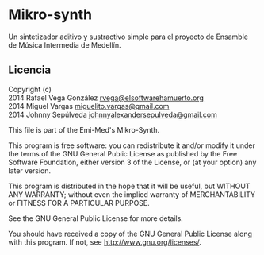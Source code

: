 # Mikro-synth

Un sintetizador aditivo y sustractivo simple para el proyecto de Ensamble de Música Intermedia de Medellín.

## Licencia

Copyright (c)   
2014 Rafael Vega González <rvega@elsoftwarehamuerto.org>   
2014 Miguel Vargas <miguelito.vargas@gmail.com>   
2014 Johnny Sepúlveda <johnnyalexandersepulveda@gmail.com>

This file is part of the Emi-Med's Mikro-Synth.

This program is free software: you can redistribute it and/or modify it under the terms of the GNU General Public License as published by the Free Software Foundation, either version 3 of the License, or (at your option) any later version.

This program is distributed in the hope that it will be useful, but WITHOUT ANY WARRANTY; without even the implied warranty of MERCHANTABILITY or FITNESS FOR A PARTICULAR PURPOSE.

See the GNU General Public License for more details.

You should have received a copy of the GNU General Public License along with this program. If not, see <http://www.gnu.org/licenses/>.
